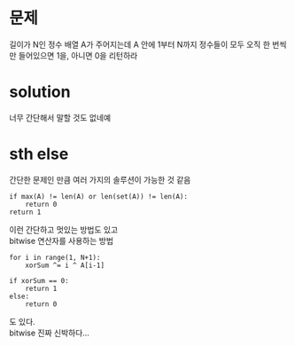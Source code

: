 # 문제

길이가 N인 정수 배열 A가 주어지는데 A 안에 1부터 N까지 정수들이 모두 오직 한 번씩만 들어있으면 1을, 아니면 0을 리턴하라  

# solution

너무 간단해서 말할 것도 없네예  

# sth else

간단한 문제인 만큼 여러 가지의 솔루션이 가능한 것 같음  

```{.python}
if max(A) != len(A) or len(set(A)) != len(A):  
    return 0  
return 1  
```

이런 간단하고 멋있는 방법도 있고  
bitwise 연산자를 사용하는 방법  

```{.python}
for i in range(1, N+1):  
    xorSum ^= i ^ A[i-1]  

if xorSum == 0:  
    return 1  
else:  
    return 0  
```

도 있다.  
bitwise 진짜 신박하다...  
